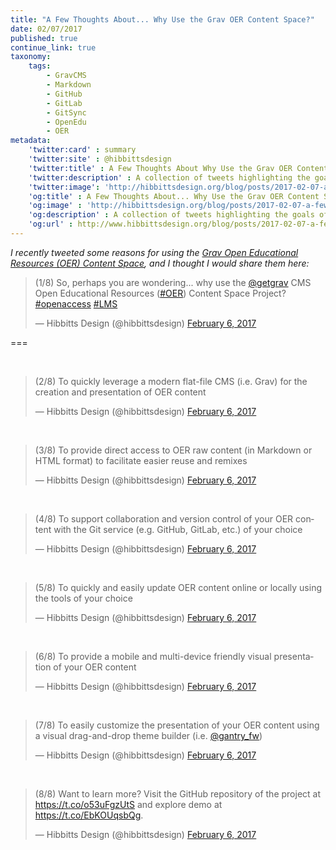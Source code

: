 ```yaml
---
title: "A Few Thoughts About... Why Use the Grav OER Content Space?"
date: 02/07/2017
published: true
continue_link: true
taxonomy:
    tags:
        - GravCMS
        - Markdown
        - GitHub
        - GitLab
        - GitSync
        - OpenEdu
        - OER
metadata:
    'twitter:card' : summary
    'twitter:site' : @hibbittsdesign
    'twitter:title' : A Few Thoughts About Why Use the Grav OER Content Space?
    'twitter:description' : A collection of tweets highlighting the goals of the Grav Open Educational Resources (OER) Content Space project.
    'twitter:image': 'http://hibbittsdesign.org/blog/posts/2017-02-07-a-few-thoughts-about-why-use-the-grav-oer-content-space/screenshot.jpg'
    'og:title' : A Few Thoughts About... Why Use the Grav OER Content Space?
    'og:image' : 'http://hibbittsdesign.org/blog/posts/2017-02-07-a-few-thoughts-about-why-use-the-grav-oer-content-space/screenshot.jpg'
    'og:description' : A collection of tweets highlighting the goals of the Grav Open Educational Resources (OER) Content Space project.
    'og:url' : http://www.hibbittsdesign.org/blog/posts/2017-02-07-a-few-thoughts-about-why-use-the-grav-oer-content-space
---
```


_I recently tweeted some reasons for using the [Grav Open Educational Resources (OER) Content Space](https://github.com/hibbitts-design/grav-skeleton-oer-content-space), and I thought I would share them here:_

<blockquote class="twitter-tweet" data-lang="en"><p lang="en" dir="ltr">(1/8) So, perhaps you are wondering... why use the <a href="https://twitter.com/getgrav">@getgrav</a> CMS Open Educational Resources (<a href="https://twitter.com/hashtag/OER?src=hash">#OER</a>) Content Space Project? <a href="https://twitter.com/hashtag/openaccess?src=hash">#openaccess</a> <a href="https://twitter.com/hashtag/LMS?src=hash">#LMS</a></p>&mdash; Hibbitts Design (@hibbittsdesign) <a href="https://twitter.com/hibbittsdesign/status/828667451403415552">February 6, 2017</a></blockquote>
<script async src="//platform.twitter.com/widgets.js" charset="utf-8"></script>

===

<br>
<blockquote class="twitter-tweet" data-conversation="none" data-lang="en"><p lang="en" dir="ltr">(2/8) To quickly leverage a modern flat-file CMS (i.e. Grav) for the creation and presentation of OER content</p>&mdash; Hibbitts Design (@hibbittsdesign) <a href="https://twitter.com/hibbittsdesign/status/828667523784601605">February 6, 2017</a></blockquote>
<script async src="//platform.twitter.com/widgets.js" charset="utf-8"></script>
<br>
<blockquote class="twitter-tweet" data-conversation="none" data-lang="en"><p lang="en" dir="ltr">(3/8) To provide direct access to OER raw content (in Markdown or HTML format) to facilitate easier reuse and remixes</p>&mdash; Hibbitts Design (@hibbittsdesign) <a href="https://twitter.com/hibbittsdesign/status/828667772800413696">February 6, 2017</a></blockquote>
<script async src="//platform.twitter.com/widgets.js" charset="utf-8"></script>
<br>
<blockquote class="twitter-tweet" data-conversation="none" data-lang="en"><p lang="en" dir="ltr">(4/8) To support collaboration and version control of your OER content with the Git service (e.g. GitHub, GitLab, etc.) of your choice</p>&mdash; Hibbitts Design (@hibbittsdesign) <a href="https://twitter.com/hibbittsdesign/status/828667884171767808">February 6, 2017</a></blockquote>
<script async src="//platform.twitter.com/widgets.js" charset="utf-8"></script>
<br>
<blockquote class="twitter-tweet" data-conversation="none" data-lang="en"><p lang="en" dir="ltr">(5/8) To quickly and easily update OER content online or locally using the tools of your choice</p>&mdash; Hibbitts Design (@hibbittsdesign) <a href="https://twitter.com/hibbittsdesign/status/828667934960611336">February 6, 2017</a></blockquote>
<script async src="//platform.twitter.com/widgets.js" charset="utf-8"></script>
<br>
<blockquote class="twitter-tweet" data-conversation="none" data-lang="en"><p lang="en" dir="ltr">(6/8) To provide a mobile and multi-device friendly visual presentation of your OER content</p>&mdash; Hibbitts Design (@hibbittsdesign) <a href="https://twitter.com/hibbittsdesign/status/828667978895876096">February 6, 2017</a></blockquote>
<script async src="//platform.twitter.com/widgets.js" charset="utf-8"></script>
<br>
<blockquote class="twitter-tweet" data-conversation="none" data-lang="en"><p lang="en" dir="ltr">(7/8) To easily customize the presentation of your OER content using a visual drag-and-drop theme builder (i.e. <a href="https://twitter.com/gantry_fw">@gantry_fw</a>)</p>&mdash; Hibbitts Design (@hibbittsdesign) <a href="https://twitter.com/hibbittsdesign/status/828668034684383234">February 6, 2017</a></blockquote>
<script async src="//platform.twitter.com/widgets.js" charset="utf-8"></script>
<br>
<blockquote class="twitter-tweet" data-conversation="none" data-lang="en"><p lang="en" dir="ltr">(8/8) Want to learn more? Visit the GitHub repository of the project at <a href="https://t.co/o53uFgzUtS">https://t.co/o53uFgzUtS</a> and explore demo at <a href="https://t.co/EbKOUqsbQg">https://t.co/EbKOUqsbQg</a>.</p>&mdash; Hibbitts Design (@hibbittsdesign) <a href="https://twitter.com/hibbittsdesign/status/828668094662930434">February 6, 2017</a></blockquote>
<script async src="//platform.twitter.com/widgets.js" charset="utf-8"></script>
